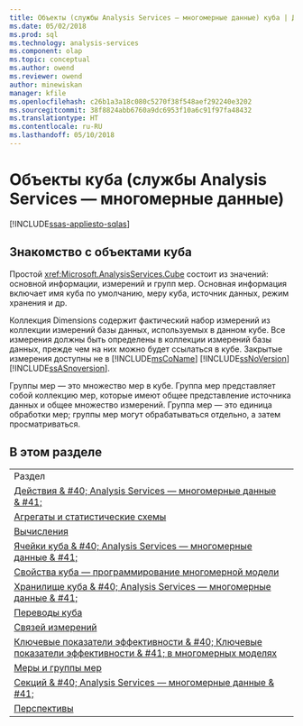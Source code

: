 ```yaml
---
title: Объекты (службы Analysis Services — многомерные данные) куба | Документы Microsoft
ms.date: 05/02/2018
ms.prod: sql
ms.technology: analysis-services
ms.component: olap
ms.topic: conceptual
ms.author: owend
ms.reviewer: owend
author: minewiskan
manager: kfile
ms.openlocfilehash: c26b1a3a18c080c5270f38f548aef292240e3202
ms.sourcegitcommit: 38f8824abb6760a9dc6953f10a6c91f97fa48432
ms.translationtype: HT
ms.contentlocale: ru-RU
ms.lasthandoff: 05/10/2018
---
```

# <a name="cube-objects-analysis-services---multidimensional-data"></a>Объекты куба (службы Analysis Services — многомерные данные)
[!INCLUDE[ssas-appliesto-sqlas](../../includes/ssas-appliesto-sqlas.md)]
    
## <a name="introducing-cube-objects"></a>Знакомство с объектами куба  
 Простой <xref:Microsoft.AnalysisServices.Cube> состоит из значений: основной информации, измерений и групп мер. Основная информация включает имя куба по умолчанию, меру куба, источник данных, режим хранения и др.  
  
 Коллекция Dimensions содержит фактический набор измерений из коллекции измерений базы данных, используемых в данном кубе. Все измерения должны быть определены в коллекции измерений базы данных, прежде чем на них можно будет ссылаться в кубе. Закрытые измерения доступны не в [!INCLUDE[msCoName](../../includes/msconame-md.md)] [!INCLUDE[ssNoVersion](../../includes/ssnoversion-md.md)] [!INCLUDE[ssASnoversion](../../includes/ssasnoversion-md.md)].  
  
 Группы мер — это множество мер в кубе. Группа мер представляет собой коллекцию мер, которые имеют общее представление источника данных и общее множество измерений. Группа мер — это единица обработки мер; группы мер могут обрабатываться отдельно, а затем просматриваться.  
  
## <a name="in-this-section"></a>В этом разделе  
  
|||  
|-|-|  
|Раздел||  
|[Действия & #40; Analysis Services — многомерные данные & #41;](../../analysis-services/multidimensional-models/actions-analysis-services-multidimensional-data.md)||  
|[Агрегаты и статистические схемы](../../analysis-services/multidimensional-models-olap-logical-cube-objects/aggregations-and-aggregation-designs.md)||  
|[Вычисления](../../analysis-services/multidimensional-models-olap-logical-cube-objects/calculations.md)||  
|[Ячейки куба & #40; Analysis Services — многомерные данные & #41;](../../analysis-services/multidimensional-models-olap-logical-cube-objects/cube-cells-analysis-services-multidimensional-data.md)||  
|[Свойства куба — программирование многомерной модели](../../analysis-services/multidimensional-models-olap-logical-cube-objects/cube-properties-multidimensional-model-programming.md)||  
|[Хранилище куба & #40; Analysis Services — многомерные данные & #41;](../../analysis-services/multidimensional-models-olap-logical-cube-objects/cube-storage-analysis-services-multidimensional-data.md)||  
|[Переводы куба](../../analysis-services/multidimensional-models-olap-logical-cube-objects/cube-translations.md)||  
|[Связей измерений](../../analysis-services/multidimensional-models-olap-logical-cube-objects/dimension-relationships.md)||  
|[Ключевые показатели эффективности & #40; Ключевые показатели эффективности & #41; в многомерных моделях](../../analysis-services/multidimensional-models/key-performance-indicators-kpis-in-multidimensional-models.md)||  
|[Меры и группы мер](../../analysis-services/multidimensional-models/measures-and-measure-groups.md)||  
|[Секций & #40; Analysis Services — многомерные данные & #41;](../../analysis-services/multidimensional-models-olap-logical-cube-objects/partitions-analysis-services-multidimensional-data.md)||  
|[Перспективы](../../analysis-services/multidimensional-models-olap-logical-cube-objects/perspectives.md)||  
  
  
